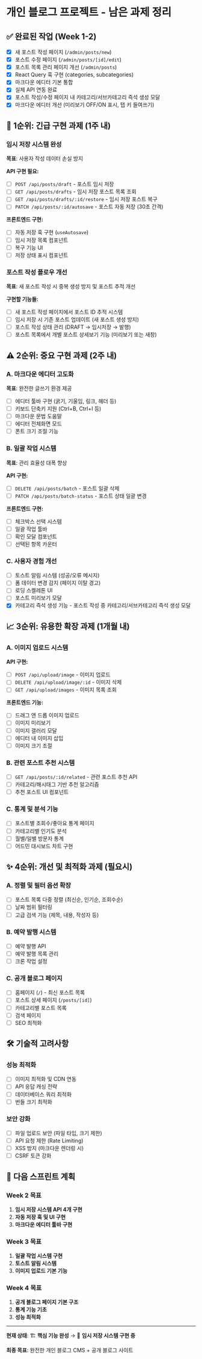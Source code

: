 # 개인 블로그 프로젝트 - 남은 과제 정리

## ✅ 완료된 작업 (Week 1-2)

- [x] 새 포스트 작성 페이지 (`/admin/posts/new`)
- [x] 포스트 수정 페이지 (`/admin/posts/[id]/edit`)
- [x] 포스트 목록 관리 페이지 개선 (`/admin/posts`)
- [x] React Query 훅 구현 (categories, subcategories)
- [x] 마크다운 에디터 기본 통합
- [x] 실제 API 연동 완료
- [x] 포스트 작성/수정 페이지 내 카테고리/서브카테고리 즉석 생성 모달
- [x] 마크다운 에디터 개선 (미리보기 OFF/ON 표시, 탭 키 들여쓰기)

## 🚨 1순위: 긴급 구현 과제 (1주 내)

### 임시 저장 시스템 완성

**목표**: 사용자 작성 데이터 손실 방지

**API 구현 필요:**

- [ ] `POST /api/posts/draft` - 포스트 임시 저장
- [ ] `GET /api/posts/drafts` - 임시 저장 포스트 목록 조회
- [ ] `GET /api/posts/drafts/:id/restore` - 임시 저장 포스트 복구
- [ ] `PATCH /api/posts/:id/autosave` - 포스트 자동 저장 (30초 간격)

**프론트엔드 구현:**

- [ ] 자동 저장 훅 구현 (`useAutosave`)
- [ ] 임시 저장 목록 컴포넌트
- [ ] 복구 기능 UI
- [ ] 저장 상태 표시 컴포넌트

### 포스트 작성 플로우 개선

**목표**: 새 포스트 작성 시 중복 생성 방지 및 포스트 추적 개선

**구현할 기능들:**

- [ ] 새 포스트 작성 페이지에서 포스트 ID 추적 시스템
- [ ] 임시 저장 시 기존 포스트 업데이트 (새 포스트 생성 방지)
- [ ] 포스트 작성 상태 관리 (DRAFT → 임시저장 → 발행)
- [ ] 포스트 목록에서 개별 포스트 상세보기 기능 (미리보기 또는 새창)

## ⚠️ 2순위: 중요 구현 과제 (2주 내)

### A. 마크다운 에디터 고도화

**목표**: 완전한 글쓰기 환경 제공

- [ ] 에디터 툴바 구현 (굵기, 기울임, 링크, 헤더 등)
- [ ] 키보드 단축키 지원 (Ctrl+B, Ctrl+I 등)
- [ ] 마크다운 문법 도움말
- [ ] 에디터 전체화면 모드
- [ ] 폰트 크기 조절 기능

### B. 일괄 작업 시스템

**목표**: 관리 효율성 대폭 향상

**API 구현:**

- [ ] `DELETE /api/posts/batch` - 포스트 일괄 삭제
- [ ] `PATCH /api/posts/batch-status` - 포스트 상태 일괄 변경

**프론트엔드 구현:**

- [ ] 체크박스 선택 시스템
- [ ] 일괄 작업 툴바
- [ ] 확인 모달 컴포넌트
- [ ] 선택된 항목 카운터

### C. 사용자 경험 개선

- [ ] 토스트 알림 시스템 (성공/오류 메시지)
- [ ] 폼 데이터 변경 감지 (페이지 이탈 경고)
- [ ] 로딩 스켈레톤 UI
- [ ] 포스트 미리보기 모달
- [x] 카테고리 즉석 생성 기능 - 포스트 작성 중 카테고리/서브카테고리 즉석 생성 모달

## 📈 3순위: 유용한 확장 과제 (1개월 내)

### A. 이미지 업로드 시스템

**API 구현:**

- [ ] `POST /api/upload/image` - 이미지 업로드
- [ ] `DELETE /api/upload/image/:id` - 이미지 삭제
- [ ] `GET /api/upload/images` - 이미지 목록 조회

**프론트엔드 기능:**

- [ ] 드래그 앤 드롭 이미지 업로드
- [ ] 이미지 미리보기
- [ ] 이미지 갤러리 모달
- [ ] 에디터 내 이미지 삽입
- [ ] 이미지 크기 조절

### B. 관련 포스트 추천 시스템

- [ ] `GET /api/posts/:id/related` - 관련 포스트 추천 API
- [ ] 카테고리/해시태그 기반 추천 알고리즘
- [ ] 추천 포스트 UI 컴포넌트

### C. 통계 및 분석 기능

- [ ] 포스트별 조회수/좋아요 통계 페이지
- [ ] 카테고리별 인기도 분석
- [ ] 월별/일별 방문자 통계
- [ ] 어드민 대시보드 차트 구현

## ✨ 4순위: 개선 및 최적화 과제 (필요시)

### A. 정렬 및 필터 옵션 확장

- [ ] 포스트 목록 다중 정렬 (최신순, 인기순, 조회수순)
- [ ] 날짜 범위 필터링
- [ ] 고급 검색 기능 (제목, 내용, 작성자 등)

### B. 예약 발행 시스템

- [ ] 예약 발행 API
- [ ] 예약 발행 목록 관리
- [ ] 크론 작업 설정

### C. 공개 블로그 페이지

- [ ] 홈페이지 (`/`) - 최신 포스트 목록
- [ ] 포스트 상세 페이지 (`/posts/[id]`)
- [ ] 카테고리별 포스트 목록
- [ ] 검색 페이지
- [ ] SEO 최적화

## 🛠 기술적 고려사항

### 성능 최적화

- [ ] 이미지 최적화 및 CDN 연동
- [ ] API 응답 캐싱 전략
- [ ] 데이터베이스 쿼리 최적화
- [ ] 번들 크기 최적화

### 보안 강화

- [ ] 파일 업로드 보안 (파일 타입, 크기 제한)
- [ ] API 요청 제한 (Rate Limiting)
- [ ] XSS 방지 (마크다운 렌더링 시)
- [ ] CSRF 토큰 강화

## 🎯 다음 스프린트 계획

### Week 2 목표

1. **임시 저장 시스템 API 4개 구현**
2. **자동 저장 훅 및 UI 구현**
3. **마크다운 에디터 툴바 구현**

### Week 3 목표

1. **일괄 작업 시스템 구현**
2. **토스트 알림 시스템**
3. **이미지 업로드 기본 기능**

### Week 4 목표

1. **공개 블로그 페이지 기본 구조**
2. **통계 기능 기초**
3. **성능 최적화**

---

**현재 상태**: 🏗️ **핵심 기능 완성** → 🚧 **임시 저장 시스템 구현 중**

**최종 목표**: 완전한 개인 블로그 CMS + 공개 블로그 사이트
